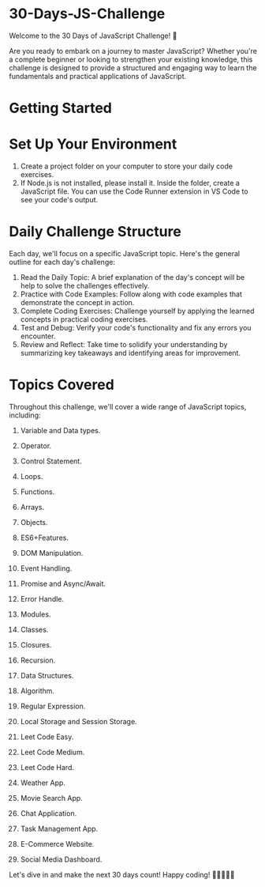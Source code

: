 # 30-Days-JS-Challenge

Welcome to the 30 Days of JavaScript Challenge! 🚀

Are you ready to embark on a journey to master JavaScript? Whether you're a complete beginner or looking to strengthen your existing knowledge, this challenge is designed to provide a structured and engaging way to learn the fundamentals and practical applications of JavaScript.

# Getting Started

# Set Up Your Environment

1. Create a project folder on your computer to store your daily code exercises.
2. If Node.js is not installed, please install it. Inside the folder, create a JavaScript file. You can use the Code Runner extension in VS Code to see your code's output.

# Daily Challenge Structure

Each day, we'll focus on a specific JavaScript topic. Here's the general outline for each day's challenge:

1. Read the Daily Topic: A brief explanation of the day's concept will be help to solve the challenges effectively.
2. Practice with Code Examples: Follow along with code examples that demonstrate the concept in action.
3. Complete Coding Exercises: Challenge yourself by applying the learned concepts in practical coding exercises.
4. Test and Debug: Verify your code's functionality and fix any errors you encounter.
5. Review and Reflect: Take time to solidify your understanding by summarizing key takeaways and identifying areas for improvement.

# Topics Covered

Throughout this challenge, we'll cover a wide range of JavaScript topics, including:

1. Variable and Data types.

2. Operator.

3. Control Statement.

4. Loops.

5. Functions.

6. Arrays.

7. Objects.

8. ES6+Features.

9. DOM Manipulation.

10. Event Handling.

11. Promise and Async/Await.

12. Error Handle.

13. Modules.

14. Classes.

15. Closures.

16. Recursion.

17. Data Structures.

18. Algorithm.

19. Regular Expression.

20. Local Storage and Session Storage.

21. Leet Code Easy.

22. Leet Code Medium.

23. Leet Code Hard.

24. Weather App.

25. Movie Search App.

26. Chat Application.

27. Task Management App.

28. E-Commerce Website.

29. Social Media Dashboard.

Let's dive in and make the next 30 days count! Happy coding! 🎉👩‍💻👨‍💻
